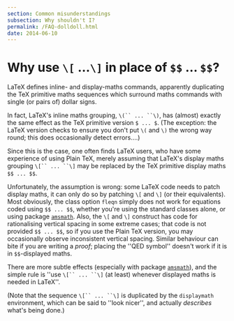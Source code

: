 ```yaml
---
section: Common misunderstandings
subsection: Why shouldn't I?
permalink: /FAQ-dolldoll.html
date: 2014-06-10
---
```


# Why use `\[` &hellip;`\]` in place of `$$` &hellip; `$$`?

LaTeX defines inline- and display-maths commands, apparently
duplicating the TeX primitive maths sequences which surround maths
commands with single (or pairs of) dollar signs.

In fact, LaTeX's inline maths grouping, 
`\(`` ... ``\)`, has (almost) exactly the same effect as the
TeX primitive version `$ ... $`.  (The exception:
the LaTeX version checks to ensure you don't put `\(` and
`\)` the wrong way round; this does occasionally detect errors&hellip;.)

Since this is the case, one often finds LaTeX users, who have some
experience of using Plain TeX, merely assuming that LaTeX's
display maths grouping `\[`` ... ``\]` may be replaced by
the TeX primitive display maths `$$ ... $$`.

Unfortunately, the assumption is wrong: some LaTeX code needs to
patch display maths, it can only do so by patching `\[` and `\]`
(or their equivalents).  Most obviously, the class option `fleqn`
simply does not work for equations coded using 
`$$ ... $$`, whether you're using the standard classes
alone, or using package [`amsmath`](https://ctan.org/pkg/amsmath).  Also, the `\[` and
`\]` construct has code for rationalising vertical spacing in some
extreme cases; that code is not provided `$$ ... $$`, so if
you use the Plain TeX version, you may occasionally observe
inconsistent vertical spacing.  Similar behaviour can bite if you are
writing a _proof_; placing the ''QED symbol'' doesn't work
if it is in `$$`-displayed maths.

There are more subtle effects (especially with package
[`amsmath`](https://ctan.org/pkg/amsmath)), and the simple rule is ''use 
`\[`` ... ``\]` (at least) whenever displayed maths is
needed in LaTeX''.

(Note that the sequence `\[`` ... ``\]` is duplicated by
the `displaymath` environment, which can be said to ''look
nicer'', and actually _describes_ what's being done.)

